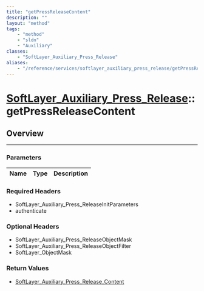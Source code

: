 ```yaml
---
title: "getPressReleaseContent"
description: ""
layout: "method"
tags:
    - "method"
    - "sldn"
    - "Auxiliary"
classes:
    - "SoftLayer_Auxiliary_Press_Release"
aliases:
    - "/reference/services/softlayer_auxiliary_press_release/getPressReleaseContent"
---
```

# [SoftLayer_Auxiliary_Press_Release](/reference/services/SoftLayer_Auxiliary_Press_Release)::getPressReleaseContent




## Overview 


-----

### Parameters 
|Name | Type | Description |
| --- | --- | --- |


### Required Headers
* SoftLayer_Auxiliary_Press_ReleaseInitParameters
* authenticate


### Optional Headers
* SoftLayer_Auxiliary_Press_ReleaseObjectMask
* SoftLayer_Auxiliary_Press_ReleaseObjectFilter
* SoftLayer_ObjectMask

### Return Values
* <a href='/reference/datatypes/SoftLayer_Auxiliary_Press_Release_Content'>SoftLayer_Auxiliary_Press_Release_Content </a>




